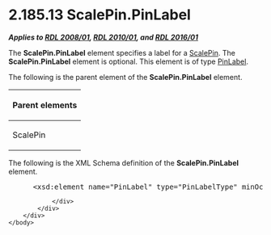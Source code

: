 <html dir="LTR" xmlns:mshelp="http://msdn.microsoft.com/mshelp" xmlns:ddue="http://ddue.schemas.microsoft.com/authoring/2003/5" xmlns:xlink="http://www.w3.org/1999/xlink" xmlns:tool="http://www.microsoft.com/tooltip">
    <head>
        <meta http-equiv="Content-Type" content="text/html; CHARSET=utf-8"></meta>
        <meta name="save" content="history"></meta>
        <title>2.185.13 ScalePin.PinLabel</title>
        <xml>
            <mshelp:toctitle title="2.185.13 ScalePin.PinLabel"></mshelp:toctitle>
            <mshelp:rltitle title="[MS-RDL]: ScalePin.PinLabel"></mshelp:rltitle>
            <mshelp:keyword index="A" term="4ec0f67e-e052-4343-93c7-6ecf94994007"></mshelp:keyword>
            <mshelp:attr name="DCSext.ContentType" value="open specification"></mshelp:attr>
            <mshelp:attr name="AssetID" value="4ec0f67e-e052-4343-93c7-6ecf94994007"></mshelp:attr>
            <mshelp:attr name="TopicType" value="kbRef"></mshelp:attr>
            <mshelp:attr name="DCSext.Title" value="[MS-RDL]: ScalePin.PinLabel" />
        </xml>
    </head>
    <body>
        <div id="header">
            <h1 class="heading">2.185.13 ScalePin.PinLabel</h1>
        </div>
        <div id="mainSection">
            <div id="mainBody">
                <div id="allHistory" class="saveHistory"></div>
                <div id="sectionSection0" class="section" name="collapseableSection">
                    

<p><b><i>Applies to </i></b><a href="1e855f94-4617-47e4-b89e-0856c6cb420f.htm"><b><i>RDL 2008/01</i></b></a><b><i>,
</i></b><a href="3428e690-a348-4ec7-8a6a-8efb42d2cdee.htm"><b><i>RDL 2010/01</i></b></a><b><i>,
and </i></b><a href="52ce3983-2bfc-4e72-9359-42aaf5fe4509.htm"><b><i>RDL 2016/01</i></b></a></p>

<p>The <b>ScalePin.PinLabel</b> element specifies a label for a
<a href="b04b7ea8-b15d-4c22-a1e2-c8ac4f7f01b0.htm">ScalePin</a>. The <b>ScalePin.PinLabel</b>
element is optional. This element is of type <a href="8a95fbbe-67d8-418f-8b2c-dc7fb18fdf6b.htm">PinLabel</a>.</p>

<p>The following is the parent element of the <b>ScalePin.PinLabel</b>
element.</p>

<table>
 <thead>
  <tr>
   <th>
   <p>Parent elements</p>
   </th>
  </tr>
 </thead>
 <tr>
  <td>
  <p>ScalePin</p>
  </td>
 </tr>
</table>

<p>The following is the XML Schema definition of the <b>ScalePin.PinLabel</b>
element.</p>

<dl>
<dd>
<div><pre> &lt;xsd:element name=&quot;PinLabel&quot; type=&quot;PinLabelType&quot; minOccurs=&quot;0&quot;&gt;
</pre></div>
</dd></dl>


                </div>
            </div>
        </div>
    </body>
</html>